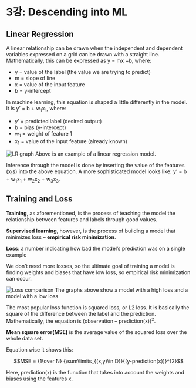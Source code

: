 # 3강: Descending into ML

## Linear Regression

A linear relationship can be drawn when the independent and dependent variables expressed on a grid can be drawn with a straight line. Mathematically, this can be expressed as 
y = mx +b, where:

-	y = value of the label (the value we are trying to predict)
-	m = slope of line
-	x = value of the input feature
-	b = y-intercept

In machine learning, this equation is shaped a little differently in the model. 
It is y’ = b + w<sub>1</sub>x<sub>1</sub>, where:

-	y’ = predicted label (desired output)
-	b = bias (y-intercept)
-	w<sub>1</sub> = weight of feature 1
-	x<sub>1</sub> = value of the input feature (already known)

![LR graph](https://developers.google.com/machine-learning/crash-course/images/CricketPoints.svg "Linear regression model")
Above is an example of a linear regression model.

Inference through the model is done by inserting the value of the features (x<sub>1</sub>s) into the above equation. A more sophisticated model looks like: y’ = b + w<sub>1</sub>x<sub>1</sub> + w<sub>2</sub>x<sub>2</sub> + w<sub>3</sub>x<sub>3</sub>.

## Training and Loss

__Training__, as aforementioned, is the process of teaching the model the relationship between features and labels through good values. 

__Supervised learning__, however, is the process of building a model that minimizes loss – __empirical risk minimization__.

__Loss__: a number indicating how bad the model’s prediction was on a single example

We don’t need more losses, so the ultimate goal of training a model is finding weights and biases that have low loss, so empirical risk minimization can occur. 

![Loss comparison](https://developers.google.com/machine-learning/crash-course/images/LossSideBySide.png "Loss comparison")
The graphs above show a model with a high loss and a model with a low loss

The most popular loss function is squared loss, or L2 loss. It is basically the square of the difference between the label and the prediction. Mathematically, the equation is (observation – prediction(x))<sup>2</sup>.

__Mean square error(MSE)__ is the average value of the squared loss over the whole data set. 

Equation wise it shows this:

$$MSE = {1\over N} {\sum\limits_{(x,y)\in D}}{(y-prediction(x))}^{2}$$

Here, prediction(x) is the function that takes into account the weights and biases using the features x.

